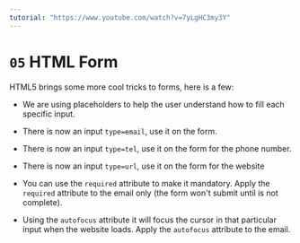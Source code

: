 ```yaml
---
tutorial: "https://www.youtube.com/watch?v=7yLgHC3my3Y"
---
```


# `05` HTML Form

HTML5 brings some more cool tricks to forms, here is a few:

- We are using placeholders to help the user understand how to fill each specific input.

- There is now an input `type=email`, use it on the form.

- There is now an input `type=tel`, use it on the form for the phone number.

- There is now an input `type=url`, use it on the form for the website

- You can use the `required` attribute to make it mandatory. Apply the `required` attribute to the email only (the form won't submit until is not complete).

- Using the `autofocus` attribute it will focus the cursor in that particular input when the website loads. Apply the `autofocus` attribute to the email.

